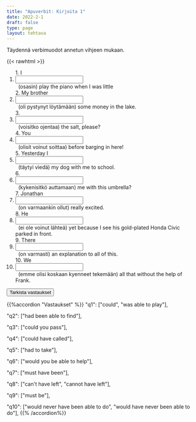 ```yaml
---
title: "Apuverbit: Kirjoita 1"
date: 2022-2-1
draft: false
type: page
layout: tehtava
---
```


Täydennä verbimuodot annetun vihjeen mukaan.

{{< rawhtml >}}
<div class="tehtava">
<form autocomplete="off">
  <ol>
  
<section>
1. I&nbsp;<li><input id="q1" type="text"/><span></span></li>&nbsp; (osasin) play the piano when I was little
</section>
<section>
2. My brother &nbsp;<li><input id="q2" type="text"/><span></span></li>&nbsp; (oli pystynyt löytämään) some money in the lake.
</section>
<section>
3. &nbsp;<li><input id="q3" type="text"/><span></span></li>&nbsp; (voisitko ojentaa) the salt, please?
</section>
<section>
4. You &nbsp;<li><input id="q4" type="text"/><span></span></li>&nbsp; (olisit voinut soittaa) before barging in here!
</section>
<section>
5. Yesterday I&nbsp;<li><input id="q5" type="text"/><span></span></li>&nbsp; (täytyi viedä) my dog with me to school.
</section>
<section>
6. &nbsp;<li><input id="q6" type="text"/><span></span></li>&nbsp; (kykenisitkö auttamaan) me with this umbrella?
</section>
<section>
7. Jonathan &nbsp;<li><input id="q7" type="text"/><span></span></li>&nbsp; (on varmaankin 
ollut) really excited.
</section>
<section>
8. He  &nbsp;<li><input id="q8" type="text"/><span></span></li>&nbsp; (ei ole voinut lähteä) yet because I see his gold-plated Honda Civic parked in front.
</section>
<section>
9. There &nbsp;<li><input id="q9" type="text"/><span></span></li>&nbsp; (on varmasti) an explanation to all of this.
</section>
<section>
10. We &nbsp;<li><input id="q10" type="text"/><span></span></li>&nbsp; (emme olisi koskaan kyenneet tekemään) all that without the help of Frank. </ol>
  
 <link rel="stylesheet" type="text/css" href="/css/kirjoita1.css"/>

<div id="buttonWrapper">
   <input type="submit" id="submit" value="Tarkista vastaukset" />
   </div>
</form>

</div>


<script>
var answers = {
  "q1": ["could", "was able to play"],
  "q2": ["had been able to find"],
  "q3": ["could you pass"],
  "q4": ["could have called"],
  "q5": ["had to take"],
  "q6": ["would you be able to help"],
  "q7": ["must have been"],
  "q8": ["can't have left", "cannot have left"],
  "q9": ["must be"],
  "q10": ["would never have been able to do", "would have never been able to do"],
};

function markAnswers() {
  $("input[type='text']").each(function() {
    console.log($.inArray(this.value, answers[this.id]));
    if ($.inArray(this.value.toLowerCase().trim(), answers[this.id]) === -1) {
      $(this).parent()[0].setAttribute("class", "vaarin");
    } else {
      $(this).parent()[0].setAttribute("class", "oikein");
    }
  })
}

$("form").on("submit", function(e) {
  e.preventDefault();
  markAnswers();
});

const input = document.querySelector('.tehtava input');
const span = document.querySelector('.tehtava span');

document.querySelectorAll("input").forEach(elem => elem.addEventListener('input', function (event) {
    span.innerHTML = this.value.replace(/\s/g, '&nbsp;');
    this.style.width = span.offsetWidth + 'px';
}));

</script>
</rawhtml>

{{%accordion "Vastaukset" %}}
  "q1": ["could", "was able to play"],

  "q2": ["had been able to find"],

  "q3": ["could you pass"],

  "q4": ["could have called"],

  "q5": ["had to take"],

  "q6": ["would you be able to help"],

  "q7": ["must have been"],

  "q8": ["can't have left", "cannot have left"],

  "q9": ["must be"],
  
  "q10": ["would never have been able to do", "would have never been able to do"],
{{% /accordion%}}